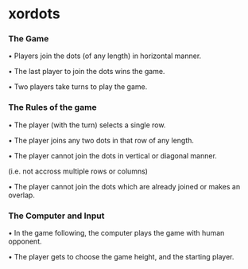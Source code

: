 # xordots

### The Game

 • Players join the dots (of any length) in horizontal manner.

 • The last player to join the dots wins the game.

 • Two players take turns to play the game.

### The Rules of the game

 • The player (with the turn) selects a single row.

 • The player joins any two dots in that row of any length.

 • The player cannot join the dots in vertical or diagonal manner.

 (i.e. not accross multiple rows or columns)

 • The player cannot join the dots which are already joined or makes an overlap.

### The Computer and Input

 • In the game following, the computer plays the game with human opponent.

 • The player gets to choose the game height, and the starting player.